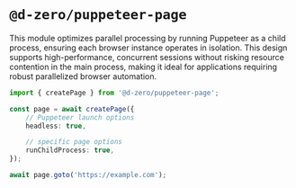 # `@d-zero/puppeteer-page`

This module optimizes parallel processing by running Puppeteer as a child process, ensuring each browser instance operates in isolation. This design supports high-performance, concurrent sessions without risking resource contention in the main process, making it ideal for applications requiring robust parallelized browser automation.

```ts
import { createPage } from '@d-zero/puppeteer-page';

const page = await createPage({
	// Puppeteer launch options
	headless: true,

	// specific page options
	runChildProcess: true,
});

await page.goto('https://example.com');
```
